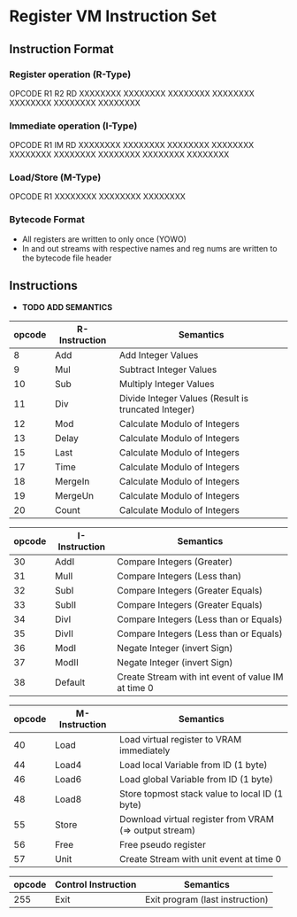 # Register VM Instruction Set

## Instruction Format
### Register operation (R-Type)
OPCODE    R1                  R2                  RD
XXXXXXXX  XXXXXXXX  XXXXXXXX  XXXXXXXX  XXXXXXXX  XXXXXXXX  XXXXXXXX

### Immediate operation (I-Type)
OPCODE    R1                  IM                                      RD
XXXXXXXX  XXXXXXXX  XXXXXXXX  XXXXXXXX  XXXXXXXX  XXXXXXXX  XXXXXXXX  XXXXXXXX  XXXXXXXX

### Load/Store (M-Type)
OPCODE    R1
XXXXXXXX  XXXXXXXX  XXXXXXXX

### Bytecode Format

- All registers are written to only once (YOWO)
- In and out streams with respective names and reg nums are written to the bytecode file header

## Instructions

- **TODO ADD SEMANTICS**

| opcode  | R-Instruction         |   Semantics                                           |
|---------|-----------------------|-------------------------------------------------------|
| 8       | Add                   | Add Integer Values                                    |
| 9       | Mul                   | Subtract Integer Values                               |
| 10      | Sub                   | Multiply Integer Values                               |
| 11      | Div                   | Divide Integer Values (Result is truncated Integer)   |
| 12      | Mod                   | Calculate Modulo of Integers                          |
| 13      | Delay                 | Calculate Modulo of Integers                          |
| 15      | Last                  | Calculate Modulo of Integers                          |
| 17      | Time                  | Calculate Modulo of Integers                          |
| 18      | MergeIn               | Calculate Modulo of Integers                          |
| 19      | MergeUn               | Calculate Modulo of Integers                          |
| 20      | Count                 | Calculate Modulo of Integers                          |

| opcode  | I-Instruction         |   Semantics                                           |
|---------|-----------------------|-------------------------------------------------------|
| 30      | AddI                  | Compare Integers (Greater)                            |
| 31      | MulI                  | Compare Integers (Less than)                          |
| 32      | SubI                  | Compare Integers (Greater Equals)                     |
| 33      | SubII                 | Compare Integers (Greater Equals)                     |
| 34      | DivI                  | Compare Integers (Less than or Equals)                |
| 35      | DivII                 | Compare Integers (Less than or Equals)                |
| 36      | ModI                  | Negate Integer (invert Sign)                          |
| 37      | ModII                 | Negate Integer (invert Sign)                          |
| 38      | Default               | Create Stream with int event of value IM at time 0    |

| opcode  | M-Instruction         |   Semantics                                           | 
|---------|-----------------------|-------------------------------------------------------|
| 40      | Load                  | Load virtual register to VRAM immediately             |
| 44      | Load4                 | Load local Variable from ID (1 byte)                  |
| 46      | Load6                 | Load global Variable from ID (1 byte)                 |
| 48      | Load8                 | Store topmost stack value to local ID (1 byte)        |
| 55      | Store                 | Download virtual register from VRAM (=> output stream)|
| 56      | Free                  | Free pseudo register                                  |
| 57      | Unit                  | Create Stream with unit event at time 0               |

| opcode  | Control Instruction   |   Semantics                                           |
|---------|-----------------------|-------------------------------------------------------|
| 255     | Exit                  | Exit program (last instruction)                       |

